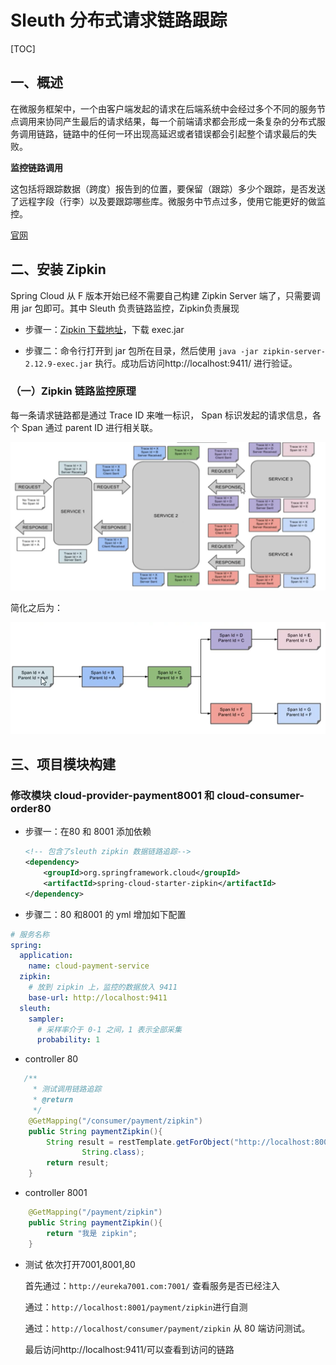 # Sleuth 分布式请求链路跟踪

[TOC]

## 一、概述

在微服务框架中，一个由客户端发起的请求在后端系统中会经过多个不同的服务节点调用来协同产生最后的请求结果，每一个前端请求都会形成一条复杂的分布式服务调用链路，链路中的任何一环出现高延迟或者错误都会引起整个请求最后的失败。

**监控链路调用**

这包括将跟踪数据（跨度）报告到的位置，要保留（跟踪）多少个跟踪，是否发送了远程字段（行李）以及要跟踪哪些库。微服务中节点过多，使用它能更好的做监控。

[官网](https://spring.io/projects/spring-cloud-sleuth)

## 二、安装 Zipkin

Spring Cloud 从 F 版本开始已经不需要自己构建 Zipkin Server 端了，只需要调用 jar 包即可。其中 Sleuth 负责链路监控，Zipkin负责展现

- 步骤一：[Zipkin 下载地址](https://dl.bintray.com/openzipkin/maven/io/zipkin/java/zipkin-server/)，下载 exec.jar

- 步骤二：命令行打开到 jar 包所在目录，然后使用 `java -jar zipkin-server-2.12.9-exec.jar` 执行。成功后访问http://localhost:9411/ 进行验证。

### （一）Zipkin 链路监控原理

每一条请求链路都是通过 Trace ID  来唯一标识， Span 标识发起的请求信息，各个 Span 通过 parent ID 进行相关联。

![image-20201203223028341](FrameDay13_Sleuth.resource/image-20201203223028341.png)

简化之后为：

![image-20201203223050371](FrameDay13_Sleuth.resource/image-20201203223050371.png)

## 三、项目模块构建

### 修改模块 cloud-provider-payment8001 和 cloud-consumer-order80

- 步骤一：在80 和 8001 添加依赖

    ```xml
    <!-- 包含了sleuth zipkin 数据链路追踪-->
    <dependency>
        <groupId>org.springframework.cloud</groupId>
        <artifactId>spring-cloud-starter-zipkin</artifactId>
    </dependency>
    ```

- 步骤二：80 和8001 的 yml 增加如下配置

```yml
# 服务名称
spring:
  application:
    name: cloud-payment-service
  zipkin:
    # 放到 zipkin 上，监控的数据放入 9411
    base-url: http://localhost:9411
  sleuth:
    sampler:
      # 采样率介于 0-1 之间，1 表示全部采集
      probability: 1
```
- controller 80

```java
   /**
     * 测试调用链路追踪
     * @return
     */
    @GetMapping("/consumer/payment/zipkin")
    public String paymentZipkin(){
        String result = restTemplate.getForObject("http://localhost:8001"+"/payment/zipkin",
                String.class);
        return result;
    }
```
- controller 8001

```java
    @GetMapping("/payment/zipkin")
    public String paymentZipkin(){
        return "我是 zipkin";
    }
```
- 测试
    依次打开7001,8001,80

  首先通过：`http://eureka7001.com:7001/` 查看服务是否已经注入

  通过：`http://localhost:8001/payment/zipkin`进行自测

  通过：`http://localhost/consumer/payment/zipkin` 从 80 端访问测试。

  最后访问http://localhost:9411/可以查看到访问的链路
